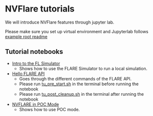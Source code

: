 # NVFlare tutorials

We will introduce NVFlare features through jupyter lab.

Please make sure you set up virtual environment and Jupyterlab follows [example root readme](../README.md)

## Tutorial notebooks

* [Intro to the FL Simulator](./flare_simulator.ipynb)
  * Shows how to use the FLARE Simulator to run a local simulation.
* [Hello FLARE API](./flare_api.ipynb)
  * Goes through the different commands of the FLARE API.
  * Please run [tu_pre_start.sh](./tu_pre_start.sh) in the terminal before running the notebook
  * Please run [tu_post_cleanup.sh](./tu_post_cleanup.sh) in the terminal after running the notebook
* [NVFLARE in POC Mode](./setup_poc.ipynb)
  * Shows how to use POC mode.
